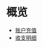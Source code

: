 # 概览


* [账户充值](/transaction/reload)
* [收支明细](/transaction/operate)









    
   
   
    
        
